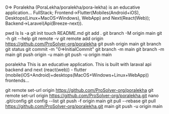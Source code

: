 0=> Poralekha (PoraLekha/poralekha/pora-lekha) is an educative application...
FullStack;
Frontend->Flutter(Mobiles(Android+iOS), Desktops(Linux+MacOS+Windows), WebApp) and Next(React(Web));
Backend->Laravel(Api(Breeze-next)).

pwd
ls
ls -a
git init
touch README.md
git add .
git branch -M origin main
git -h
git --help
git remote -v
git remote add origin https://github.com/ProSolver-org/poralekha
git push origin main
git branch
git status
git commit -m "0=>InitialCommit"
git branch -m main
git branch -m main
git push origin -u main
git push -u origin main

poralekha
This is an educative application. This is built with laraval api backend and next (react(web)) - flutter (mobile(iOS+Android)+desktops(MacOS+Windows+Linux+WebApp)) frontends...

git remote set-url origin https://github.com/ProSolver-org/poralekha
git remote set-url origin https://github.com/ProSolver-org/poralekha.git
nano .git/config
git config --list
git push -f origin main
git pull --rebase
git pull https://github.com/ProSolver-org/poralekha.git main
git push -u origin main
